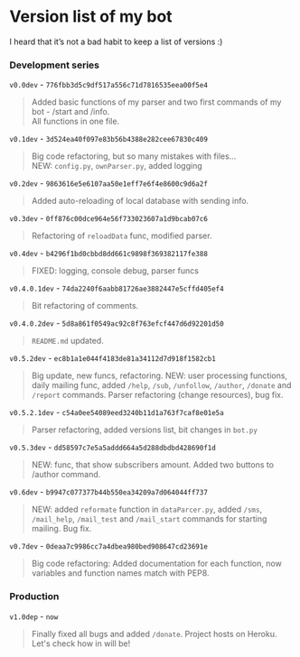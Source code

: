 # Version list of my bot

I heard that it’s not a bad habit to keep a list of versions :)

### Development series
`v0.0dev` - `776fbb3d5c9df517a556c71d7816535eea00f5e4`</br>
>Added basic functions of my parser and two first commands of my bot - /start and /info.</br>
All functions in one file.

`v0.1dev` - `3d524ea40f097e83b56b4388e282cee67830c409`</br>
>Big code refactoring, but so many mistakes with files...</br>
NEW: `config.py`, `ownParser.py`, added logging

`v0.2dev` - `9863616e5e6107aa50e1eff7e6f4e8600c9d6a2f`</br>
>Added auto-reloading of local database with sending info.

`v0.3dev` - `0ff876c00dce964e56f733023607a1d9bcab07c6`</br>
>Refactoring of `reloadData` func, modified parser. 

`v0.4dev` - `b4296f1bd0cbbd8dd661c9898f369382117fe388`</br>
>FIXED: logging, console debug, parser funcs

`v0.4.0.1dev` - `74da2240f6aabb81726ae3882447e5cffd405ef4`</br>
>Bit refactoring of comments.

`v0.4.0.2dev` - `5d8a861f0549ac92c8f763efcf447d6d92201d50`</br>
>`README.md` updated.

`v0.5.2dev` - `ec8b1a1e044f4183de81a34112d7d918f1582cb1`</br>
>Big update, new funcs, refactoring.
NEW: user processing functions, daily mailing func, added `/help`, `/sub`, `/unfollow`, `/author`, `/donate` and `/report` commands. Parser refactoring (change resources), bug fix.

`v0.5.2.1dev` - `c54a0ee54089eed3240b11d1a763f7caf8e01e5a`</br>
>Parser refactoring, added versions list, bit changes in `bot.py`

`v0.5.3dev` - `dd58597c7e5a5addd664a5d288dbdbd428690f1d`</br>
>NEW: func, that show subscribers amount. Added two buttons to /author command.

`v0.6dev` - `b9947c077377b44b550ea34209a7d064044ff737`</br>
>NEW: added `reformate` function in `dataParcer.py`, added `/sms`, `/mail_help`, `/mail_test` and `/mail_start` commands for starting mailing. Bug fix. 

`v0.7dev` - `0deaa7c9986cc7a4dbea980bed908647cd23691e`</br>
>Big code refactoring: Added documentation for each function, now variables and function names match with PEP8.

### Production
`v1.0dep` - `now`</br>
>Finally fixed all bugs and added `/donate`. Project hosts on Heroku. Let's check how in will be! 